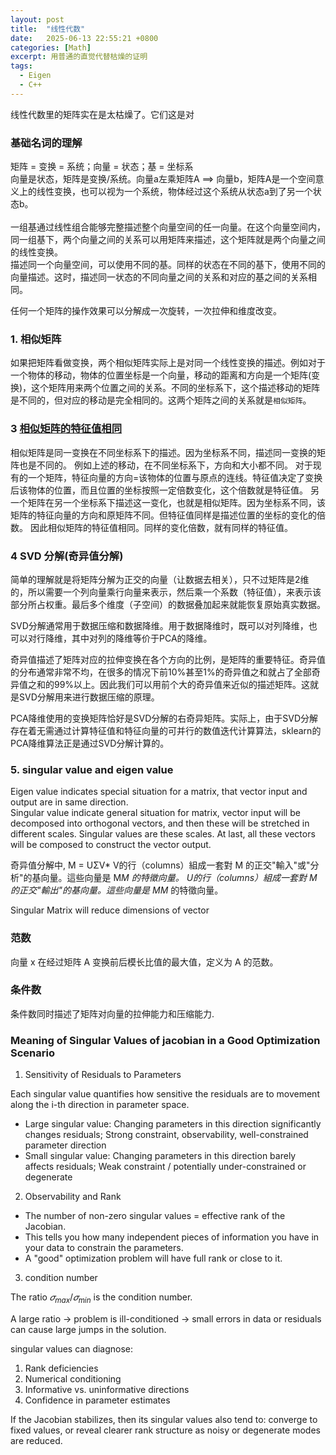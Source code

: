 ```yaml
---
layout: post
title:  "线性代数"
date:   2025-06-13 22:55:21 +0800
categories: [Math]
excerpt: 用普通的直觉代替枯燥的证明
tags:
  - Eigen
  - C++
---
```


线性代数里的矩阵实在是太枯燥了。它们这是对

### 基础名词的理解

矩阵 = 变换 = 系统；向量 = 状态；基 = 坐标系</br>
向量是状态，矩阵是变换/系统。向量a左乘矩阵A ==> 向量b，矩阵A是一个空间意义上的线性变换，也可以视为一个系统，物体经过这个系统从状态a到了另一个状态b。</br>  
一组基通过线性组合能够完整描述整个向量空间的任一向量。在这个向量空间内，同一组基下，两个向量之间的关系可以用矩阵来描述，这个矩阵就是两个向量之间的线性变换。</br>
描述同一个向量空间，可以使用不同的基。同样的状态在不同的基下，使用不同的向量描述。这时，描述同一状态的不同向量之间的关系和对应的基之间的关系相同。 </br>

任何一个矩阵的操作效果可以分解成一次旋转，一次拉伸和维度改变。

### 1. 相似矩阵

如果把矩阵看做变换，两个相似矩阵实际上是对同一个线性变换的描述。例如对于一个物体的移动，物体的位置坐标是一个向量，移动的距离和方向是一个矩阵(变换)，这个矩阵用来两个位置之间的关系。不同的坐标系下，这个描述移动的矩阵是不同的，但对应的移动是完全相同的。这两个矩阵之间的关系就是`相似矩阵`。</br>

### 3 [相似矩阵的特征值相同](https://www.zhihu.com/question/437714477/answer/2687982681)

相似矩阵是同一变换在不同坐标系下的描述。因为坐标系不同，描述同一变换的矩阵也是不同的。
例如上述的移动，在不同坐标系下，方向和大小都不同。
对于现有的一个矩阵，特征向量的方向=该物体的位置与原点的连线。特征值决定了变换后该物体的位置，而且位置的坐标按照一定倍数变化，这个倍数就是特征值。
另一个矩阵在另一个坐标系下描述这一变化，也就是相似矩阵。因为坐标系不同，该矩阵的特征向量的方向和原矩阵不同。但特征值同样是描述位置的坐标的变化的倍数。
因此相似矩阵的特征值相同。同样的变化倍数，就有同样的特征值。

### 4 SVD 分解(奇异值分解)

简单的理解就是将矩阵分解为正交的向量（让数据去相关），只不过矩阵是2维的，所以需要一个列向量乘行向量来表示，然后乘一个系数（特征值），来表示该部分所占权重。最后多个维度（子空间）的数据叠加起来就能恢复原始真实数据。

SVD分解通常用于数据压缩和数据降维。用于数据降维时，既可以对列降维，也可以对行降维，其中对列的降维等价于PCA的降维。

奇异值描述了矩阵对应的拉伸变换在各个方向的比例，是矩阵的重要特征。奇异值的分布通常非常不均，在很多的情况下前10%甚至1%的奇异值之和就占了全部奇异值之和的99%以上。因此我们可以用前个大的奇异值来近似的描述矩阵。这就是SVD分解用来进行数据压缩的原理。

PCA降维使用的变换矩阵恰好是SVD分解的右奇异矩阵。实际上，由于SVD分解存在着无需通过计算特征值和特征向量的可并行的数值迭代计算算法，sklearn的PCA降维算法正是通过SVD分解计算的。

### 5. singular value and eigen value

Eigen value indicates special situation for a matrix, that vector input and output are in same direction. </br>
Singular value indicate general situation for matrix, vector input will be decomposed into orthogonal vectors, and then these will be stretched in different scales. Singular values are these scales. At last, all these vectors will be composed to construct the vector output.

奇异值分解中, M = UΣV*
V的行（columns）組成一套對 M 的正交"輸入"或"分析"的基向量。這些向量是 M*M 的特徵向量。
U的行（columns）組成一套對 M 的正交"輸出"的基向量。這些向量是 MM* 的特徵向量。

Singular Matrix will reduce dimensions of vector

### 范数

向量 x 在经过矩阵 A 变换前后模长比值的最大值，定义为 A 的范数。

### 条件数

条件数同时描述了矩阵对向量的拉伸能力和压缩能力.

### Meaning of Singular Values of jacobian in a Good Optimization Scenario

1. Sensitivity of Residuals to Parameters

Each singular value quantifies how sensitive the residuals are to movement along the i-th direction in parameter space.

* Large singular value: Changing parameters in this direction significantly changes residuals; Strong constraint, observability, well-constrained parameter direction
* Small singular value: Changing parameters in this direction barely affects residuals; Weak constraint / potentially under-constrained or degenerate

2. Observability and Rank

* The number of non-zero singular values = effective rank of the Jacobian.
* This tells you how many independent pieces of information you have in your data to constrain the parameters.
* A "good" optimization problem will have full rank or close to it.

3. condition number

The ratio $𝜎_{max}$/$𝜎_{min}$ is the condition number.

A large ratio → problem is ill-conditioned → small errors in data or residuals can cause large jumps in the solution.

singular values can diagnose:

1. Rank deficiencies
2. Numerical conditioning
3. Informative vs. uninformative directions
4. Confidence in parameter estimates

If the Jacobian stabilizes, then its singular values also tend to: converge to fixed values, or reveal clearer rank structure as noisy or degenerate modes are reduced.
